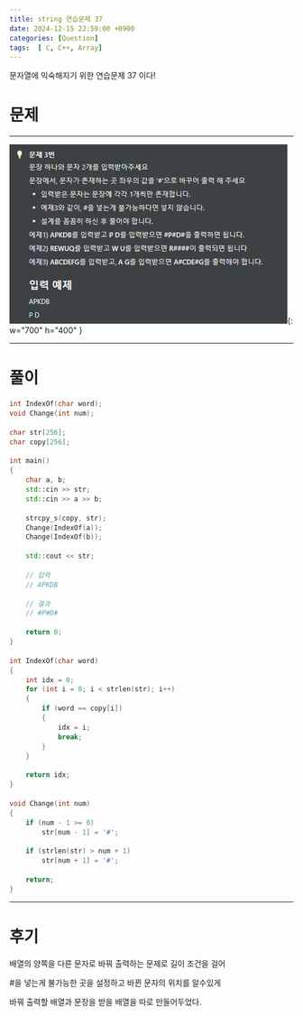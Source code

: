 ```yaml
---
title: string 연습문제 37
date: 2024-12-15 22:59:00 +0900
categories: [Question]  
tags:  [ C, C++, Array]
---
```


문자열에 익숙해지기 위한 연습문제 37 이다!

# 문제   
---------------------------------------
![Desktop View](/assets/img/string30.png){: w="700" h="400" }

---------------------------------------

# 풀이

```c++
int IndexOf(char word);
void Change(int num);

char str[256];
char copy[256];

int main()
{
    char a, b;
    std::cin >> str;
    std::cin >> a >> b;
    
    strcpy_s(copy, str);
    Change(IndexOf(a));
    Change(IndexOf(b));
    
    std::cout << str;

    // 입력
    // APKDB

    // 결과
    // #P#D#

    return 0;
}

int IndexOf(char word)
{
    int idx = 0;
    for (int i = 0; i < strlen(str); i++)
    {
        if (word == copy[i])
        {
            idx = i;
            break;
        }
    }
    
    return idx;
}

void Change(int num)
{
    if (num - 1 >= 0)
        str[num - 1] = '#';
    
    if (strlen(str) > num + 1)
        str[num + 1] = '#';
    
    return;
}


```
---------------------------------------

# 후기

배열의 양쪽을 다른 문자로 바꿔 출력하는 문제로 길이 조건을 걸어

#을 넣는게 불가능한 곳을 설정하고 바뀐 문자의 위치를 알수있게

바꿔 출력할 배열과 문장을 받을 배열을 따로 만들어두었다.
